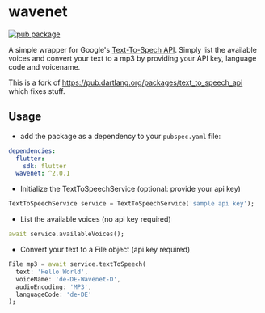 # wavenet
[![pub package](https://img.shields.io/pub/v/wavenet.svg)](https://pub.dartlang.org/packages/wavenet)

A simple wrapper for Google's [Text-To-Spech API](https://cloud.google.com/text-to-speech). Simply list the available voices and convert your text to a mp3 by providing your API key, language code and voicename.

This is a fork of https://pub.dartlang.org/packages/text_to_speech_api which fixes stuff.
## Usage

- add the package as a dependency to your `pubspec.yaml` file:

```yaml
dependencies:
  flutter:
    sdk: flutter
  wavenet: ^2.0.1
```

- Initialize the TextToSpeechService (optional: provide your api key)

```dart
TextToSpeechService service = TextToSpeechService('sample api key');
```

- List the available voices (no api key required)

```dart
await service.availableVoices();
```

- Convert your text to a File object (api key required)

```dart
File mp3 = await service.textToSpeech(
  text: 'Hello World',
  voiceName: 'de-DE-Wavenet-D',
  audioEncoding: 'MP3',
  languageCode: 'de-DE'
);
```
